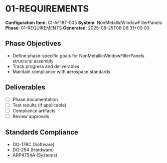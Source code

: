 # 01-REQUIREMENTS

**Configuration Item**: CI-AF187-005
**System**: NonMetallicWindowFillerPanels
**Phase**: 01-REQUIREMENTS
**Generated**: 2025-08-25T08:06:31+00:00

## Phase Objectives
- Define phase-specific goals for NonMetallicWindowFillerPanels structural assembly
- Track progress and deliverables
- Maintain compliance with aerospace standards

## Deliverables
- [ ] Phase documentation
- [ ] Test results (if applicable)
- [ ] Compliance artifacts
- [ ] Review approvals

## Standards Compliance
- DO-178C (Software)
- DO-254 (Hardware)
- ARP4754A (Systems)

